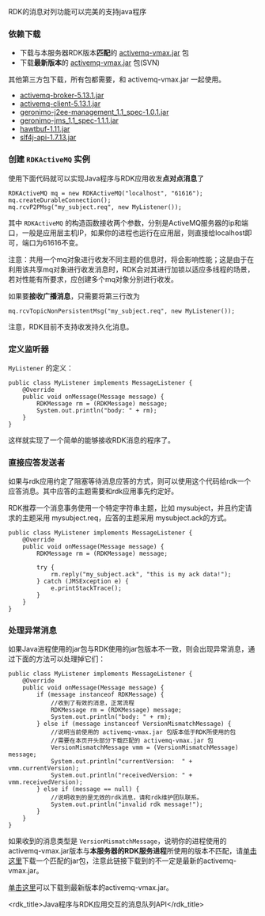 

RDK的消息对列功能可以完美的支持java程序

### 依赖下载 ###

- 下载与本服务器RDK版本**匹配**的 [activemq-vmax.jar](/rdk_server/lib/activemq-vmax.jar) 包
- 下载**最新版本**的 [activemq-vmax.jar](http://10.5.70.3/ZXVMAX/CODE/dev/ZXVMAX/vmax-app-cn/CODE/ZTECOMMON/ServerCode/activemq/client/java/activemq-vmax/lib/activemq-vmax.jar) 包(SVN)

其他第三方包下载，所有包都需要，和 activemq-vmax.jar 一起使用。

- [activemq-broker-5.13.1.jar](/rdk_server/lib/activemq-broker-5.13.1.jar)
- [activemq-client-5.13.1.jar](/rdk_server/lib/activemq-client-5.13.1.jar)
- [geronimo-j2ee-management_1.1_spec-1.0.1.jar](/rdk_server/lib/geronimo-j2ee-management_1.1_spec-1.0.1.jar)
- [geronimo-jms_1.1_spec-1.1.1.jar](/rdk_server/lib/geronimo-jms_1.1_spec-1.1.1.jar)
- [hawtbuf-1.11.jar](/rdk_server/lib/hawtbuf-1.11.jar)
- [slf4j-api-1.7.13.jar](/rdk_server/lib/slf4j-api-1.7.13.jar)



### 创建 `RDKActiveMQ` 实例 ###

使用下面代码就可以实现Java程序与RDK应用收发**点对点消息**了

	RDKActiveMQ mq = new RDKActiveMQ("localhost", "61616");
	mq.createDurableConnection();
	mq.rcvP2PMsg("my_subject.req", new MyListener());

其中 `RDKActiveMQ` 的构造函数接收两个参数，分别是ActiveMQ服务器的ip和端口，一般是应用层主机IP，如果你的进程也运行在应用层，则直接给localhost即可，端口为61616不变。

注意：共用一个mq对象进行收发不同主题的信息时，将会影响性能；这是由于在利用该共享mq对象进行收发消息时，RDK会对其进行加锁以适应多线程的场景，若对性能有所要求，应创建多个mq对象分别进行收发。

如果要**接收广播消息**，只需要将第三行改为

	mq.rcvTopicNonPersistentMsg("my_subject.req", new MyListener());

注意，RDK目前不支持收发持久化消息。

### 定义监听器 ###

`MyListener` 的定义：

	public class MyListener implements MessageListener {
		@Override
		public void onMessage(Message message) {
			RDKMessage rm = (RDKMessage) message;
			System.out.println("body: " + rm);
		}
	}

这样就实现了一个简单的能够接收RDK消息的程序了。

### 直接应答发送者 ###

如果与rdk应用约定了阻塞等待消息应答的方式，则可以使用这个代码给rdk一个应答消息。其中应答的主题需要和rdk应用事先约定好。

RDK推荐一个消息事务使用一个特定字符串主题，比如 mysubject，并且约定请求的主题采用 mysubject.req，应答的主题采用 mysubject.ack的方式。

	public class MyListener implements MessageListener {
		@Override
		public void onMessage(Message message) {
			RDKMessage rm = (RDKMessage) message;

			try {
				rm.reply("my_subject.ack", "this is my ack data!");
			} catch (JMSException e) {
				e.printStackTrace();
			}
		}
	}

### 处理异常消息 ###

如果Java进程使用的jar包与RDK使用的jar包版本不一致，则会出现异常消息，通过下面的方法可以处理掉它们：

	public class MyListener implements MessageListener {
		@Override
		public void onMessage(Message message) {
			if (message instanceof RDKMessage) {
				//收到了有效的消息，正常流程
				RDKMessage rm = (RDKMessage) message;
				System.out.println("body: " + rm);
			} else if (message instanceof VersionMismatchMessage) {
				//说明当前使用的 activemq-vmax.jar 包版本低于RDK所使用的包
				//需要在本页开头部分下载匹配的 activemq-vmax.jar 包
				VersionMismatchMessage vmm = (VersionMismatchMessage) message;
				System.out.println("currentVersion:  " + vmm.currentVersion);
				System.out.println("receivedVersion: " + vmm.receivedVersion);
			} else if (message == null) {
				//说明收到的是无效的rdk消息，请和rdk维护团队联系。
				System.out.println("invalid rdk message!");
			}
		}
	}

如果收到的消息类型是 `VersionMismatchMessage`，说明你的进程使用的activemq-vmax.jar版本与**本服务器的RDK服务进程**所使用的版本不匹配，请[单击这里](/rdk_server/lib/activemq-vmax.jar)下载一个匹配的jar包，注意此链接下载到的不一定是最新的activemq-vmax.jar。

[单击这里](http://10.5.70.3/ZXVMAX/CODE/dev/ZXVMAX/vmax-app-cn/CODE/ZTECOMMON/ServerCode/activemq/client/java/activemq-vmax/lib/activemq-vmax.jar)可以下载到最新版本的activemq-vmax.jar。



<rdk_title>Java程序与RDK应用交互的消息队列API</rdk_title>